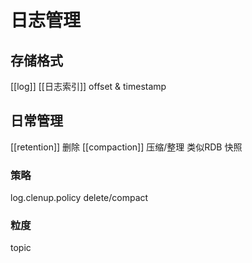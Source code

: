 # 日志管理

## 存储格式
[[log]]
[[日志索引]] offset & timestamp

## 日常管理
[[retention]] 删除
[[compaction]] 压缩/整理 类似RDB 快照
### 策略
log.clenup.policy delete/compact
### 粒度
topic